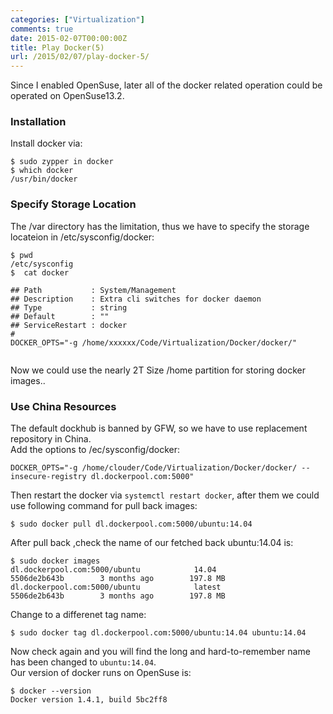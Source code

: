 ```yaml
---
categories: ["Virtualization"]
comments: true
date: 2015-02-07T00:00:00Z
title: Play Docker(5)
url: /2015/02/07/play-docker-5/
---
```


Since I enabled OpenSuse, later all of the docker related operation could be operated on OpenSuse13.2.     
### Installation
Install docker via:    

```
$ sudo zypper in docker
$ which docker
/usr/bin/docker

```
### Specify Storage Location
The /var directory has the limitation, thus we have to specify the storage locateion in /etc/sysconfig/docker:    

```
$ pwd
/etc/sysconfig
$  cat docker 

## Path           : System/Management
## Description    : Extra cli switches for docker daemon
## Type           : string
## Default        : ""
## ServiceRestart : docker
#
DOCKER_OPTS="-g /home/xxxxxx/Code/Virtualization/Docker/docker/"


```
Now we could use the nearly 2T Size /home partition for storing docker images..     
### Use China Resources
The default dockhub is banned by GFW, so we have to use replacement repository in China.   
Add the options to /ec/sysconfig/docker:    

```
DOCKER_OPTS="-g /home/clouder/Code/Virtualization/Docker/docker/ --insecure-registry dl.dockerpool.com:5000"

```
Then restart the docker via `systemctl restart docker`, after them we could use following command for pull back images:    

```
$ sudo docker pull dl.dockerpool.com:5000/ubuntu:14.04

```
After pull back ,check the name of our fetched back ubuntu:14.04 is:    

```
$ sudo docker images
dl.dockerpool.com:5000/ubuntu            14.04               5506de2b643b        3 months ago        197.8 MB
dl.dockerpool.com:5000/ubuntu            latest              5506de2b643b        3 months ago        197.8 MB

```
Change to a differenet tag name:    

```
$ sudo docker tag dl.dockerpool.com:5000/ubuntu:14.04 ubuntu:14.04

```
Now check again and you will find the long and hard-to-remember name has been changed to `ubuntu:14.04`.    
Our version of docker runs on OpenSuse is:    

```
$ docker --version
Docker version 1.4.1, build 5bc2ff8

```

